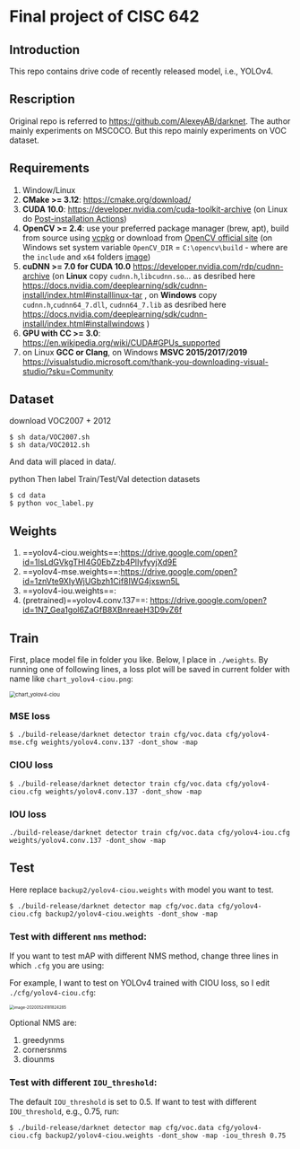 # Final project of CISC 642

## Introduction

This repo contains drive code of recently released model, i.e., YOLOv4.

## Rescription

Original repo is referred to https://github.com/AlexeyAB/darknet. The author mainly experiments on MSCOCO. But this repo mainly experiments on VOC dataset. 

## Requirements

1. Window/Linux
2. **CMake >= 3.12**: https://cmake.org/download/
3. **CUDA 10.0**: https://developer.nvidia.com/cuda-toolkit-archive (on Linux do [Post-installation Actions](https://docs.nvidia.com/cuda/cuda-installation-guide-linux/index.html#post-installation-actions))
4. **OpenCV >= 2.4**: use your preferred package manager (brew, apt), build from source using [vcpkg](https://github.com/Microsoft/vcpkg) or download from [OpenCV official site](https://opencv.org/releases.html) (on Windows set system variable `OpenCV_DIR` = `C:\opencv\build` - where are the `include` and `x64` folders [image](https://user-images.githubusercontent.com/4096485/53249516-5130f480-36c9-11e9-8238-a6e82e48c6f2.png))
5. **cuDNN >= 7.0 for CUDA 10.0** https://developer.nvidia.com/rdp/cudnn-archive (on **Linux** copy `cudnn.h`,`libcudnn.so`... as desribed here https://docs.nvidia.com/deeplearning/sdk/cudnn-install/index.html#installlinux-tar , on **Windows** copy `cudnn.h`,`cudnn64_7.dll`, `cudnn64_7.lib` as desribed here https://docs.nvidia.com/deeplearning/sdk/cudnn-install/index.html#installwindows )
6. **GPU with CC >= 3.0**: https://en.wikipedia.org/wiki/CUDA#GPUs_supported
7. on Linux **GCC or Clang**, on Windows **MSVC 2015/2017/2019** https://visualstudio.microsoft.com/thank-you-downloading-visual-studio/?sku=Community

## Dataset

download VOC2007 + 2012

```
$ sh data/VOC2007.sh
$ sh data/VOC2012.sh
```

And data will placed in data/.

python Then label Train/Test/Val detection datasets

```
$ cd data
$ python voc_label.py
```

## Weights

1. ==yolov4-ciou.weights==:https://drive.google.com/open?id=1IsLdGVkgTHl4G0EbZzb4PlIyfyyjXd9E
2. ==yolov4-mse.weights==:https://drive.google.com/open?id=1znVte9XIyWjUGbzh1Cif8IWG4jxswn5L
3. ==yolov4-iou.weights==:
4. (pretrained)==yolov4.conv.137==: https://drive.google.com/open?id=1N7_Gea1gol6ZaGfB8XBnreaeH3D9vZ6f



## Train

First, place model file in folder you like. Below, I place in `./weights`. By running one of following lines, a loss plot will be saved in current folder with name like `chart_yolov4-ciou.png`:

<img src="https://i.loli.net/2020/05/23/2O8zRXU5q4lJAh3.png" alt="chart_yolov4-ciou" style="zoom: 67%;" />

### MSE loss

```
$ ./build-release/darknet detector train cfg/voc.data cfg/yolov4-mse.cfg weights/yolov4.conv.137 -dont_show -map
```

### CIOU loss

```
$ ./build-release/darknet detector train cfg/voc.data cfg/yolov4-ciou.cfg weights/yolov4.conv.137 -dont_show -map
```

### IOU loss

```
./build-release/darknet detector train cfg/voc.data cfg/yolov4-iou.cfg weights/yolov4.conv.137 -dont_show -map
```



## Test

Here replace `backup2/yolov4-ciou.weights` with model you want to test.

```
$ ./build-release/darknet detector map cfg/voc.data cfg/yolov4-ciou.cfg backup2/yolov4-ciou.weights -dont_show -map
```

### Test with different `nms` method:

If you want to test mAP with different NMS method, change three lines in which `.cfg` you are using:

For example, I want to test on YOLOv4 trained with CIOU loss, so I edit `./cfg/yolov4-ciou.cfg`:

<img src="https://i.loli.net/2020/05/25/IsZDhQP5YbRmzUu.png" alt="image-20200524181824285" style="zoom:50%;" />

Optional NMS are: 

1. greedynms
2. cornersnms
3. diounms

### Test with different `IOU_threshold`:

The default `IOU_threshold` is set to 0.5. If want to test with different `IOU_threshold`, e.g., 0.75, run:

```
$ ./build-release/darknet detector map cfg/voc.data cfg/yolov4-ciou.cfg backup2/yolov4-ciou.weights -dont_show -map -iou_thresh 0.75
```

